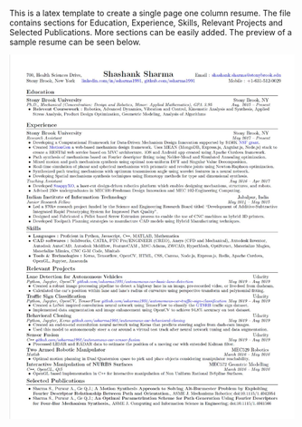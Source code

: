 This is a latex template to create a single page one column resume. The file contains sections for Education, Experience, Skills, Relevant Projects and Selected Publications. More sections can be easily added. The preview of a sample resume can be seen below.

<img src="Preview.JPG" width="720" title="Resume Preview"/>